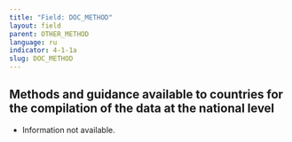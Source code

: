 ```yaml
---
title: "Field: DOC_METHOD"
layout: field
parent: OTHER_METHOD
language: ru
indicator: 4-1-1a
slug: DOC_METHOD
---
```

## Methods and guidance available to countries for the compilation of the data at the national level

* Information not available.